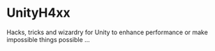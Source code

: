 # UnityH4xx
Hacks, tricks and wizardry for Unity to enhance performance or make impossible things possible ...
